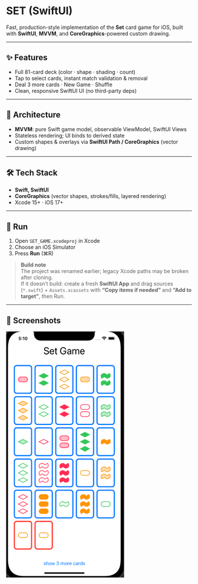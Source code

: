 # SET (SwiftUI)

Fast, production-style implementation of the **Set** card game for iOS, built with **SwiftUI**, **MVVM**, and **CoreGraphics**-powered custom drawing.

---

## ✨ Features
- Full 81-card deck (color · shape · shading · count)
- Tap to select cards, instant match validation & removal
- Deal 3 more cards · New Game · Shuffle
- Clean, responsive SwiftUI UI (no third-party deps)

---

## 🧠 Architecture
- **MVVM**: pure Swift game model, observable ViewModel, SwiftUI Views
- Stateless rendering; UI binds to derived state
- Custom shapes & overlays via **SwiftUI Path / CoreGraphics** (vector drawing)

---

## 🛠 Tech Stack
- **Swift, SwiftUI**
- **CoreGraphics** (vector shapes, strokes/fills, layered rendering)
- Xcode 15+ · iOS 17+

---

## 🚀 Run
1) Open `SET_GAME.xcodeproj` in Xcode  
2) Choose an iOS Simulator  
3) Press **Run** (⌘R)

> **Build note**  
> The project was renamed earlier; legacy Xcode paths may be broken after cloning.  
> If it doesn’t build: create a fresh **SwiftUI App** and drag sources (`*.swift`) + `Assets.xcassets` with **“Copy items if needed”** and **“Add to target”**, then Run.

---

## 📸 Screenshots
<img src="1xyHp.png" width="320">
